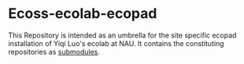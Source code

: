 # Ecoss-ecolab-ecopad
This Repository is intended as an umbrella for the site specific ecopad installation of Yiqi Luo's ecolab at NAU.
It contains the constituting repositories as [submodules](https://git-scm.com/book/en/v2/Git-Tools-Submodules).
